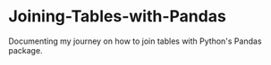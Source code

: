 # Joining-Tables-with-Pandas
Documenting my journey on how to join tables with Python's Pandas package.
